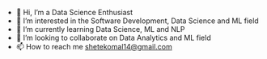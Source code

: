 - 👋 Hi, I’m a Data Science Enthusiast
- 👀 I’m interested in the Software Development, Data Science and ML field
- 🌱 I’m currently learning Data Science, ML and NLP
- 💞️ I’m looking to collaborate on Data Analytics and ML field
- 📫 How to reach me shetekomal14@gmail.com

<!---
shetekomal14/shetekomal14 is a ✨ special ✨ repository because its `README.md` (this file) appears on your GitHub profile.
You can click the Preview link to take a look at your changes.
--->
